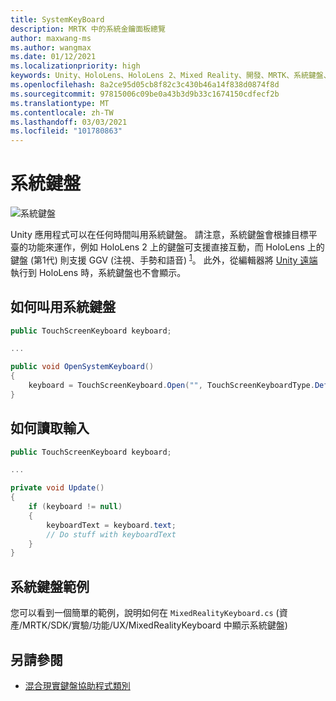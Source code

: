 ```yaml
---
title: SystemKeyBoard
description: MRTK 中的系統金鑰面板總覽
author: maxwang-ms
ms.author: wangmax
ms.date: 01/12/2021
ms.localizationpriority: high
keywords: Unity、HoloLens、HoloLens 2、Mixed Reality、開發、MRTK、系統鍵盤、
ms.openlocfilehash: 8a2ce95d05cb8f82c3c430b46a14f838d0874f8d
ms.sourcegitcommit: 97815006c09be0a43b3d9b33c1674150cdfecf2b
ms.translationtype: MT
ms.contentlocale: zh-TW
ms.lasthandoff: 03/03/2021
ms.locfileid: "101780863"
---
```

# <a name="system-keyboard"></a>系統鍵盤

![系統鍵盤](../images/system-keyboard/MRTK_SystemKeyboard_Main.png)

Unity 應用程式可以在任何時間叫用系統鍵盤。 請注意，系統鍵盤會根據目標平臺的功能來運作，例如 HoloLens 2 上的鍵盤可支援直接互動，而 HoloLens 上的鍵盤 (第1代) 則支援 GGV (注視、手勢和語音) <sup>[1](https://docs.microsoft.com/windows/mixed-reality/gaze)</sup>。 此外，從編輯器將 [Unity 遠端](../tools/HolographicRemoting.md) 執行到 HoloLens 時，系統鍵盤也不會顯示。

## <a name="how-to-invoke-the-system-keyboard"></a>如何叫用系統鍵盤

```c#
public TouchScreenKeyboard keyboard;

...

public void OpenSystemKeyboard()
{
    keyboard = TouchScreenKeyboard.Open("", TouchScreenKeyboardType.Default, false, false, false, false);
}
```

## <a name="how-to-read-the-input"></a>如何讀取輸入

```c#
public TouchScreenKeyboard keyboard;

...

private void Update()
{
    if (keyboard != null)
    {
        keyboardText = keyboard.text;
        // Do stuff with keyboardText
    }
}
```

## <a name="system-keyboard-example"></a>系統鍵盤範例

您可以看到一個簡單的範例，說明如何在 `MixedRealityKeyboard.cs` (資產/MRTK/SDK/實驗/功能/UX/MixedRealityKeyboard 中顯示系統鍵盤) 

## <a name="see-also"></a>另請參閱

- [混合現實鍵盤協助程式類別](../experimental/mixed-reality-keyboard/MixedRealityKeyboard.md)

